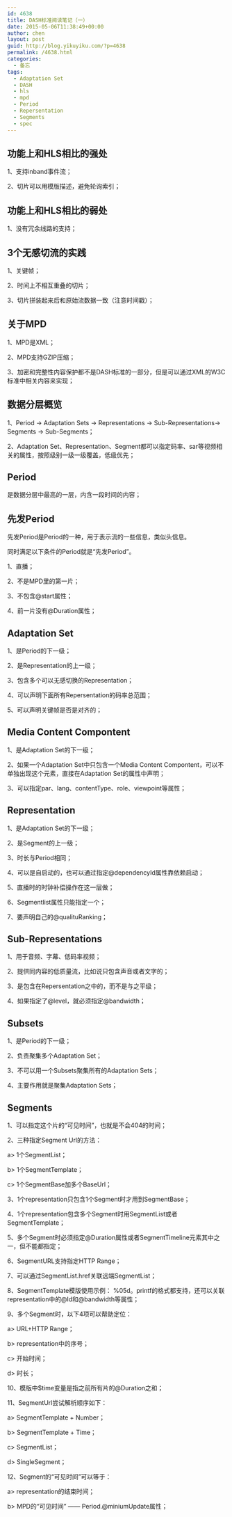 ```yaml
---
id: 4638
title: DASH标准阅读笔记（一）
date: 2015-05-06T11:38:49+00:00
author: chen
layout: post
guid: http://blog.yikuyiku.com/?p=4638
permalink: /4638.html
categories:
  - 备忘
tags:
  - Adaptation Set
  - DASH
  - hls
  - mpd
  - Period
  - Repersentation
  - Segments
  - spec
---
```

## 功能上和HLS相比的强处

1、支持inband事件流；
  
2、切片可以用模版描述，避免轮询索引；

## 功能上和HLS相比的弱处

1、没有冗余线路的支持；

## 3个无感切流的实践

1、关键帧；
  
2、时间上不相互重叠的切片；
  
3、切片拼装起来后和原始流数据一致（注意时间戳）；

## 关于MPD

1、MPD是XML；
  
2、MPD支持GZIP压缩；
  
3、加密和完整性内容保护都不是DASH标准的一部分，但是可以通过XML的W3C标准中相关内容来实现；

## 数据分层概览

1、Period -> Adaptation Sets -> Representations -> Sub-Representations-> Segments -> Sub-Segments；
  
2、Adaptation Set、Representation、Segment都可以指定码率、sar等视频相关的属性，按照级别一级一级覆盖，低级优先；

## Period

是数据分层中最高的一层，内含一段时间的内容；

## 先发Period

先发Period是Period的一种，用于表示流的一些信息，类似头信息。
  
同时满足以下条件的Period就是“先发Period”。
  
1、直播；
  
2、不是MPD里的第一片；
  
3、不包含@start属性；
  
4、前一片没有@Duration属性；

## Adaptation Set

1、是Period的下一级；
  
2、是Representation的上一级；
  
3、包含多个可以无感切换的Representation；
  
4、可以声明下面所有Repersentation的码率总范围；
  
5、可以声明关键帧是否是对齐的；

## Media Content Compontent

1、是Adaptation Set的下一级；
  
2、如果一个Adaptation Set中只包含一个Media Content Compontent，可以不单独出现这个元素，直接在Adaptation Set的属性中声明；
  
3、可以指定par、lang、contentType、role、viewpoint等属性；

## Representation

1、是Adaptation Set的下一级；
  
2、是Segment的上一级；
  
3、时长与Period相同；
  
4、可以是自启动的，也可以通过指定@dependencyId属性靠依赖启动；
  
5、直播时的时钟补偿操作在这一层做；
  
6、Segmentlist属性只能指定一个；
  
7、要声明自己的@qualituRanking；

## Sub-Representations

1、用于音频、字幕、低码率视频；
  
2、提供同内容的低质量流，比如说只包含声音或者文字的；
  
3、是包含在Repersentation之中的，而不是与之平级；
  
4、如果指定了@level，就必须指定@bandwidth；

## Subsets

1、是Period的下一级；
  
2、负责聚集多个Adaptation Set；
  
3、不可以用一个Subsets聚集所有的Adaptation Sets；
  
4、主要作用就是聚集Adaptation Sets；

## Segments

1、可以指定这个片的“可见时间”，也就是不会404的时间；
  
2、三种指定Segment Url的方法：
    
a> 1个SegmentList；
    
b> 1个SegmentTemplate；
    
c> 1个SegmentBase加多个BaseUrl；
  
3、1个representation只包含1个Segment时才用到SegmentBase；
  
4、1个representation包含多个Segment时用SegmentList或者SegmentTemplate；
  
5、多个Segment时必须指定@Duration属性或者SegmentTimeline元素其中之一，但不能都指定；
  
6、SegmentURL支持指定HTTP Range；
  
7、可以通过SegmentList.href关联远端SegmentList；
  
8、SegmentTemplate模版使用示例： %05d。printf的格式都支持，还可以关联representation中的@Id和@bandwidth等属性；
  
9、多个Segment时，以下4项可以帮助定位：
    
a> URL+HTTP Range；
    
b> representation中的序号；
    
c> 开始时间；
    
d> 时长；
  
10、模版中$time变量是指之前所有片的@Duration之和；
  
11、SegmentUrl尝试解析顺序如下：
    
a> SegmentTemplate + Number；
    
b> SegmentTemplate + Time；
    
c> SegmentList；
    
d> SingleSegment；
  
12、Segment的“可见时间”可以等于：
    
a> representation的结束时间；
    
b> MPD的“可见时间” —— Period.@miniumUpdate属性；